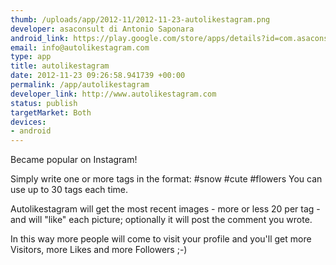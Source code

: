 ```yaml
--- 
thumb: /uploads/app/2012-11/2012-11-23-autolikestagram.png
developer: asaconsult di Antonio Saponara
android_link: https://play.google.com/store/apps/details?id=com.asaconsult.autolikestagram
email: info@autolikestagram.com
type: app
title: autolikestagram
date: 2012-11-23 09:26:58.941739 +00:00
permalink: /app/autolikestagram
developer_link: http://www.autolikestagram.com
status: publish
targetMarket: Both
devices: 
- android
---
```


Became popular on Instagram!

Simply write one or more tags in the format: #snow #cute #flowers
You can use up to 30 tags each time.

Autolikestagram will get the most recent images - more or less 20 per tag - and will "like" each picture; optionally it will post the comment you wrote.

In this way more people will come to visit your profile and you'll get more Visitors, more Likes and more Followers ;-)

